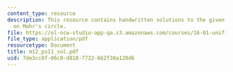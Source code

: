 ```yaml
---
content_type: resource
description: This resource contains handwritten solutions to the given problem set
  on Mohr's circle.
file: https://ol-ocw-studio-app-qa.s3.amazonaws.com/courses/16-01-unified-engineering-i-ii-iii-iv-fall-2005-spring-2006/7de3cc8f06c0d8187722662f38a128d6_m12_ps11_sol.pdf
file_type: application/pdf
resourcetype: Document
title: m12_ps11_sol.pdf
uid: 7de3cc8f-06c0-d818-7722-662f38a128d6
---
```

